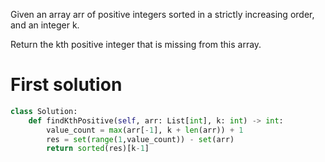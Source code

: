Given an array arr of positive integers sorted in a strictly increasing order, and an integer k.

Return the kth positive integer that is missing from this array.

# First solution

```Python
class Solution:
    def findKthPositive(self, arr: List[int], k: int) -> int:
        value_count = max(arr[-1], k + len(arr)) + 1
        res = set(range(1,value_count)) - set(arr)
        return sorted(res)[k-1]
```
